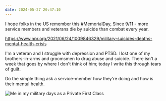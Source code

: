 ```yaml
---
date: 2024-05-27 20:47:10
---
```


I hope folks in the US remember this #MemorialDay, Since 9/11 - more service members and veterans die by suicide than combat every year.

<https://www.npr.org/2021/06/24/1009846329/military-suicides-deaths-mental-health-crisis>

I'm a veteran and I struggle with depression and PTSD. I lost one of my brothers-in-arms and groomsmen to drug abuse and suicide. There isn't a week that goes by where I don't think of him; today I write this through tears of guilt.

Do the simple thing ask a service-member how they're doing and how is their mental health.

![Me in my military days as a Private First Class](https://jmblogstorrage.blob.core.windows.net/media/media/jay-in-the-military.JPG)
